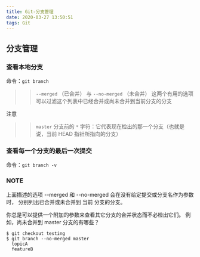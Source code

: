 ```yaml
---
title: Git-分支管理
date: 2020-03-27 13:50:51
tags: Git
---
```

## 分支管理

### 查看本地分支
命令：`git branch` 
>> `--merged` （已合并） 与 `--no-merged` （未合并） 这两个有用的选项可以过滤这个列表中已经合并或尚未合并到当前分支的分支

注意 
>> `master` 分支前的 `*` 字符：它代表现在检出的那一个分支（也就是说，当前 HEAD 指针所指向的分支）
<!-- more -->
### 查看每一个分支的最后一次提交
命令：`git branch -v`

### NOTE
上面描述的选项 --merged 和 --no-merged 会在没有给定提交或分支名作为参数时， 分别列出已合并或未合并到 当前 分支的分支。

你总是可以提供一个附加的参数来查看其它分支的合并状态而不必检出它们。 例如，尚未合并到 master 分支的有哪些？
```
$ git checkout testing
$ git branch --no-merged master
  topicA
  featureB
```